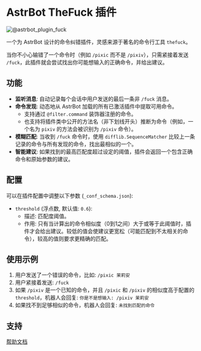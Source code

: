 # AstrBot TheFuck 插件

![@astrbot_plugin_fuck](https://count.getloli.com/get/@astrbot_plugin_fuck?theme=booru-lewd)

一个为 AstrBot 设计的命令纠错插件，灵感来源于著名的命令行工具 `thefuck`。

当你不小心输错了一个命令时（例如 `/pixic` 而不是 `/pixiv`），只需紧接着发送 `/fuck`，此插件就会尝试找出你可能想输入的正确命令，并给出建议。

## 功能

*   **监听消息**: 自动记录每个会话中用户发送的最后一条非 `/fuck` 消息。
*   **命令发现**: 动态地从 AstrBot 加载的所有已激活插件中提取可用命令。
    *   支持通过 `@filter.command` 装饰器注册的命令。
    *   也支持将插件类中公开的方法名（非下划线开头）推断为命令（例如，一个名为 `pixiv` 的方法会被识别为 `/pixiv` 命令）。
*   **模糊匹配**: 当收到 `/fuck` 命令时，使用 `difflib.SequenceMatcher` 比较上一条记录的命令与所有发现的命令，找出最相似的一个。
*   **智能建议**: 如果找到的最高匹配度超过设定的阈值，插件会返回一个包含正确命令和原始参数的建议。

## 配置

可以在插件配置中调整以下参数 (`_conf_schema.json`):

*   `threshold` (浮点数, 默认值: `0.6`):
    *   描述: 匹配度阈值。
    *   作用: 只有当计算出的命令相似度（0到1之间）大于或等于此阈值时，插件才会给出建议。较低的值会使建议更宽松（可能匹配到不太相关的命令），较高的值则要求更精确的匹配。

## 使用示例

1.  用户发送了一个错误的命令，比如: `/pixic 茉莉安`
2.  用户紧接着发送: `/fuck`
3.  如果 `/pixiv` 是一个已知的命令，并且 `/pixic` 和 `/pixiv` 的相似度高于配置的 `threshold`，机器人会回复: `你是不是想输入: /pixiv 茉莉安`
4.  如果找不到足够相似的命令，机器人会回复: `未找到匹配的命令`

## 支持

[帮助文档](https://astrbot.app)
